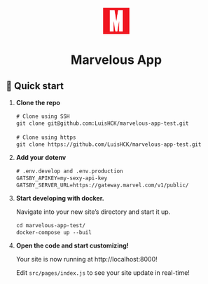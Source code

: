 <p align="center">
  <a href="https://marverlous-app-test.netlify.app/">
    <img alt="App Icon" src="https://github.com/LuisHCK/marvelous-app-test/blob/main/src/images/icon.png?raw=true" width="60" />
  </a>
</p>
<h1 align="center">
  Marvelous App
</h1>

## 🚀 Quick start

1.  **Clone the repo**

    ```shell
    # Clone using SSH
    git clone git@github.com:LuisHCK/marvelous-app-test.git
    
    # Clone using https
    git clone https://github.com/LuisHCK/marvelous-app-test.git
    ```
    
2.  **Add your dotenv**
    
    ```shell
    # .env.develop and .env.production
    GATSBY_APIKEY=my-sexy-api-key
    GATSBY_SERVER_URL=https://gateway.marvel.com/v1/public/
    ```

3.  **Start developing with docker.**

    Navigate into your new site’s directory and start it up.

    ```shell
    cd marvelous-app-test/
    docker-compose up --buil
    ```

4.  **Open the code and start customizing!**

    Your site is now running at http://localhost:8000!

    Edit `src/pages/index.js` to see your site update in real-time!
